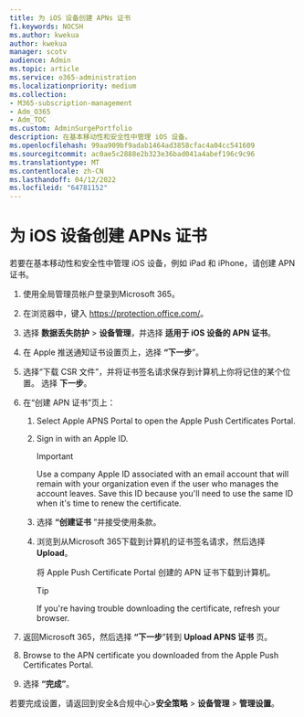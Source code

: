```yaml
---
title: 为 iOS 设备创建 APNs 证书
f1.keywords: NOCSH
ms.author: kwekua
author: kwekua
manager: scotv
audience: Admin
ms.topic: article
ms.service: o365-administration
ms.localizationpriority: medium
ms.collection:
- M365-subscription-management
- Adm_O365
- Adm_TOC
ms.custom: AdminSurgePortfolio
description: 在基本移动性和安全性中管理 iOS 设备。
ms.openlocfilehash: 99aa909bf9adab1464ad3858cfac4a04cc541609
ms.sourcegitcommit: ac0ae5c2888e2b323e36bad041a4abef196c9c96
ms.translationtype: MT
ms.contentlocale: zh-CN
ms.lasthandoff: 04/12/2022
ms.locfileid: "64781152"
---
```

# <a name="create-an-apns-certificate-for-ios-devices"></a>为 iOS 设备创建 APNs 证书

若要在基本移动性和安全性中管理 iOS 设备，例如 iPad 和 iPhone，请创建 APN 证书。

1. 使用全局管理员帐户登录到Microsoft 365。

2. 在浏览器中，键入 <https://protection.office.com/>。

3. 选择 **数据丢失防护** \> **设备管理**，并选择 **适用于 iOS 设备的 APN 证书**。

4. 在 Apple 推送通知证书设置页上，选择 **“下一步**”。

5. 选择“下载 CSR 文件”，并将证书签名请求保存到计算机上你将记住的某个位置。 选择 **下一步**。

6. 在“创建 APN 证书”页上：

    1. Select Apple APNS Portal to open the Apple Push Certificates Portal. 

    2. Sign in with an Apple ID.

       > [!IMPORTANT]
       > Use a company Apple ID associated with an email account that will remain with your organization even if the user who manages the account leaves. Save this ID because you'll need to use the same ID when it's time to renew the certificate.

    3. 选择 **“创建证书** ”并接受使用条款。

    4. 浏览到从Microsoft 365下载到计算机的证书签名请求，然后选择 **Upload**。

       将 Apple Push Certificate Portal 创建的 APN 证书下载到计算机。

       > [!TIP]
       > If you're having trouble downloading the certificate, refresh your browser.

7. 返回Microsoft 365，然后选择 **“下一步**”转到 **Upload APNS 证书** 页。

8.  Browse to the APN certificate you downloaded from the Apple Push Certificates Portal.

9. 选择 **“完成”**。

若要完成设置，请返回到安全&合规中心\>**安全策略** \> **设备管理** \> **管理设置**。
